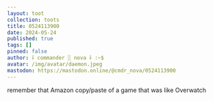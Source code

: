 ```yaml
---
layout: toot
collection: toots
title: 0524113900
date: 2024-05-24
published: true
tags: []
pinned: false
author: ⸸ commander ░ nova ⸸ :~$
avatar: /img/avatar/daemon.jpeg
mastodon: https://mastodon.online/@cmdr_nova/0524113900
---
```


remember that Amazon copy/paste of a game that was like Overwatch
